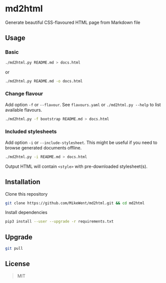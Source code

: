 # md2html

Generate beautiful CSS-flavoured HTML page from Markdown file

## Usage

### Basic

```bash
./md2html.py README.md > docs.html
```

or

```bash
./md2html.py README.md -o docs.html
```

### Change flavour

Add option `-f` or `--flavour`. See `flavours.yaml` or `./md2html.py --help` to list available flavours.

```bash
./md2html.py -f bootstrap README.md > docs.html
```

### Included stylesheets

Add option `-i` or `--include-stylesheet`. This might be useful if you need to browse generated documents offline.

```bash
./md2html.py -i README.md > docs.html
```

Output HTML will contain `<style>` with pre-downloaded stylesheet(s).

## Installation

Clone this repository

```bash
git clone https://github.com/MikeWent/md2html.git && cd md2html
```

Install dependencies

```bash
pip3 install --user --upgrade -r requirements.txt
```

## Upgrade

```bash
git pull
```

## License

> MIT

